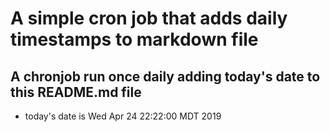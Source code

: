 A simple cron job that adds daily timestamps to markdown file
============================================================
## A chronjob run once daily adding today's date to this README.md file
* today's date is Wed Apr 24 22:22:00 MDT 2019
